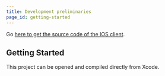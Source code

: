 ```yaml
---
title: Development preliminaries
page_id: getting-started
---
```


Go [here to get the source code of the IOS client](https://github.com/bitcraze/crazyflie2-ios-client/).

## Getting Started

This project can be opened and compiled directly from Xcode.
